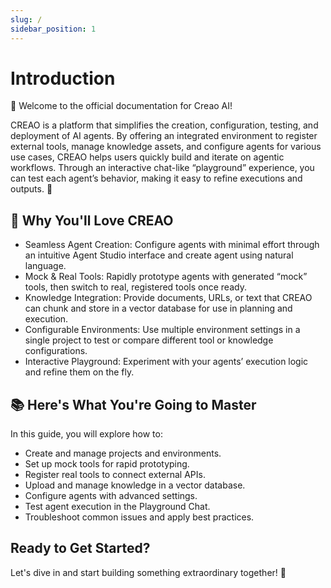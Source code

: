 ```yaml
---
slug: /
sidebar_position: 1
---
```


# Introduction

👋 Welcome to the official documentation for Creao AI!

CREAO is a platform that simplifies the creation, configuration, testing, and deployment of AI agents. By offering an integrated environment to register external tools, manage knowledge assets, and configure agents for various use cases, CREAO helps users quickly build and iterate on agentic workflows. Through an interactive chat-like “playground” experience, you can test each agent’s behavior, making it easy to refine executions and outputs. 🎉

## 🚀 Why You'll Love CREAO

- Seamless Agent Creation: Configure agents with minimal effort through an intuitive Agent Studio interface and create agent using natural language.
- Mock & Real Tools: Rapidly prototype agents with generated “mock” tools, then switch to real, registered tools once ready.
- Knowledge Integration: Provide documents, URLs, or text that CREAO can chunk and store in a vector database for use in planning and execution.
- Configurable Environments: Use multiple environment settings in a single project to test or compare different tool or knowledge configurations.
- Interactive Playground: Experiment with your agents’ execution logic and refine them on the fly.

## 📚 Here's What You're Going to Master

In this guide, you will explore how to:

- Create and manage projects and environments.
- Set up mock tools for rapid prototyping.
- Register real tools to connect external APIs.
- Upload and manage knowledge in a vector database.
- Configure agents with advanced settings.
- Test agent execution in the Playground Chat.
- Troubleshoot common issues and apply best practices.

## Ready to Get Started?

Let's dive in and start building something extraordinary together! 🚀
